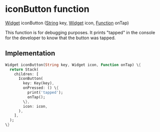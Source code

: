 


# iconButton function










[Widget](https://api.flutter.dev/flutter/widgets/Widget-class.html) iconButton
([String](https://api.flutter.dev/flutter/dart-core/String-class.html) key, [Widget](https://api.flutter.dev/flutter/widgets/Widget-class.html) icon, [Function](https://api.flutter.dev/flutter/dart-core/Function-class.html) onTap)





<p>This function is for debugging purposes.
It prints "tapped" in the console for the developer to know that the button was tapped.</p>



## Implementation

```dart
Widget iconButton(String key, Widget icon, Function onTap) \{
  return Stack(
    children: [
      IconButton(
        key: Key(key),
        onPressed: () \{
          print('tapped');
          onTap();
        \},
        icon: icon,
      ),
    ],
  );
\}
```







